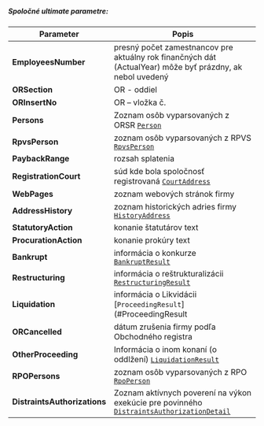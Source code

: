 ##### Spoločné ultimate parametre:
| Parameter | Popis |
| ----------- | ----------- |
| **EmployeesNumber** | presný počet zamestnancov pre aktuálny rok finančných dát (ActualYear) môže byť prázdny, ak nebol uvedený |
| **ORSection** | OR - oddiel |
| **ORInsertNo** | OR – vložka č. |
| **Persons** |  Zoznam osôb vyparsovaných z ORSR [`Person`](#Person)|
| **RpvsPerson** | zoznam osôb vyparsovaných z RPVS [`RpvsPerson`](#RpvsPerson)|
| **PaybackRange** | rozsah splatenia |
| **RegistrationCourt** | súd kde bola spoločnosť registrovaná  [`CourtAddress`](#CourtAddress)|
| **WebPages** | zoznam webových stránok firmy |
| **AddressHistory** | zoznam historických adries firmy [`HistoryAddress`](#HistoryAddress) |
| **StatutoryAction** | konanie štatutárov text |
| **ProcurationAction** | konanie prokúry text |
| **Bankrupt** | informácia o konkurze  [`BankruptResult`](#ProceedingResult) |
| **Restructuring** | informácia o reštrukturalizácii [`RestructuringResult`](#ProceedingResult) |
| **Liquidation** | informácia o Likvidácii  [`ProceedingResult`](#ProceedingResult|
| **ORCancelled** | dátum zrušenia firmy podľa Obchodného registra |
| **OtherProceeding** | Informácia o inom konaní (o oddlžení) [`LiquidationResult`](#LiquidationResult) |
| **RPOPersons** | zoznam osôb vyparsovaných z RPO  [`RpoPerson`](#RpoPerson) |
| **DistraintsAuthorizations** | Zoznam aktívnych poverení na výkon exekúcie pre povinného [`DistraintsAuthorizationDetail`](#DistraintsAuthorizationDetail) |